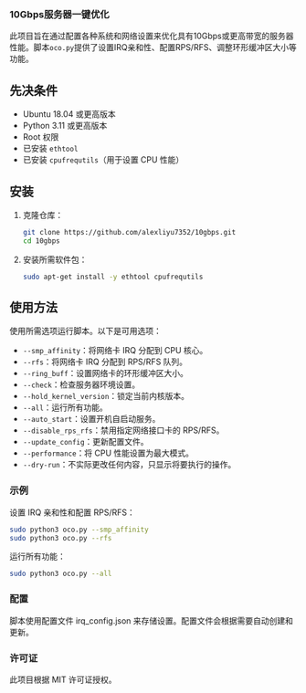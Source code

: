 ### 10Gbps服务器一键优化

此项目旨在通过配置各种系统和网络设置来优化具有10Gbps或更高带宽的服务器性能。脚本`oco.py`提供了设置IRQ亲和性、配置RPS/RFS、调整环形缓冲区大小等功能。

## 先决条件

- Ubuntu 18.04 或更高版本
- Python 3.11 或更高版本
- Root 权限
- 已安装 `ethtool`
- 已安装 `cpufrequtils`（用于设置 CPU 性能）

## 安装

1. 克隆仓库：
    ```sh
    git clone https://github.com/alexliyu7352/10gbps.git
    cd 10gbps
    ```

2. 安装所需软件包：
    ```sh
    sudo apt-get install -y ethtool cpufrequtils
    ```

## 使用方法

使用所需选项运行脚本。以下是可用选项：

- `--smp_affinity`：将网络卡 IRQ 分配到 CPU 核心。
- `--rfs`：将网络卡 IRQ 分配到 RPS/RFS 队列。
- `--ring_buff`：设置网络卡的环形缓冲区大小。
- `--check`：检查服务器环境设置。
- `--hold_kernel_version`：锁定当前内核版本。
- `--all`：运行所有功能。
- `--auto_start`：设置开机自启动服务。
- `--disable_rps_rfs`：禁用指定网络接口卡的 RPS/RFS。
- `--update_config`：更新配置文件。
- `--performance`：将 CPU 性能设置为最大模式。
- `--dry-run`：不实际更改任何内容，只显示将要执行的操作。

### 示例

设置 IRQ 亲和性和配置 RPS/RFS：

```sh
sudo python3 oco.py --smp_affinity
sudo python3 oco.py --rfs
```

运行所有功能：

```sh
sudo python3 oco.py --all
```

### 配置

脚本使用配置文件 irq_config.json 来存储设置。配置文件会根据需要自动创建和更新。


### 许可证

此项目根据 MIT 许可证授权。


